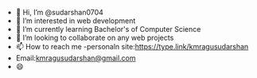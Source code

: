 - 👋 Hi, I’m @sudarshan0704
- 👀 I’m interested in web development
- 🌱 I’m currently learning Bachelor's of Computer Science
- 💞️ I’m looking to collaborate on any web projects
- 📫 How to reach me
-personaln site:https://type.link/kmragusudarshan
- Email:kmragusudarshan@gmail.com
- 😄 

<!---
sudarshan0704/sudarshan0704 is a ✨ special ✨ repository because its `README.md` (this file) appears on your GitHub profile.
You can click the Preview link to take a look at your changes.
--->
